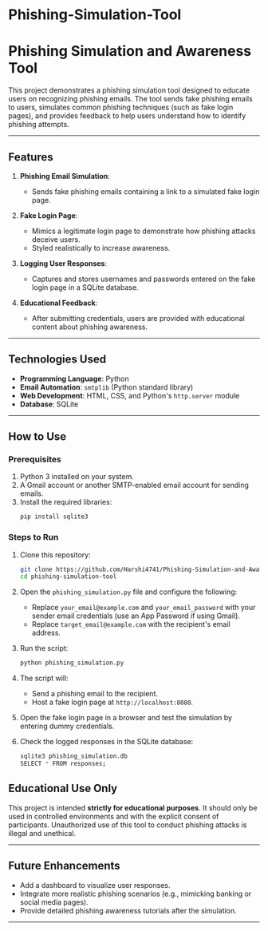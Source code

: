 # Phishing-Simulation-Tool
# Phishing Simulation and Awareness Tool

This project demonstrates a phishing simulation tool designed to educate users on recognizing phishing emails. The tool sends fake phishing emails to users, simulates common phishing techniques (such as fake login pages), and provides feedback to help users understand how to identify phishing attempts.

---

## **Features**

1. **Phishing Email Simulation**:
   - Sends fake phishing emails containing a link to a simulated fake login page.

2. **Fake Login Page**:
   - Mimics a legitimate login page to demonstrate how phishing attacks deceive users.
   - Styled realistically to increase awareness.

3. **Logging User Responses**:
   - Captures and stores usernames and passwords entered on the fake login page in a SQLite database.

4. **Educational Feedback**:
   - After submitting credentials, users are provided with educational content about phishing awareness.

---

## **Technologies Used**

- **Programming Language**: Python
- **Email Automation**: `smtplib` (Python standard library)
- **Web Development**: HTML, CSS, and Python's `http.server` module
- **Database**: SQLite

---

## **How to Use**

### **Prerequisites**

1. Python 3 installed on your system.
2. A Gmail account or another SMTP-enabled email account for sending emails.
3. Install the required libraries:
   ```bash
   pip install sqlite3
   ```

### **Steps to Run**

1. Clone this repository:
   ```bash
   git clone https://github.com/Harshi4741/Phishing-Simulation-and-Awareness-Tool.git
   cd phishing-simulation-tool
   ```

2. Open the `phishing_simulation.py` file and configure the following:
   - Replace `your_email@example.com` and `your_email_password` with your sender email credentials (use an App Password if using Gmail).
   - Replace `target_email@example.com` with the recipient's email address.

3. Run the script:
   ```bash
   python phishing_simulation.py
   ```

4. The script will:
   - Send a phishing email to the recipient.
   - Host a fake login page at `http://localhost:8080`.

5. Open the fake login page in a browser and test the simulation by entering dummy credentials.

6. Check the logged responses in the SQLite database:
   ```bash
   sqlite3 phishing_simulation.db
   SELECT * FROM responses;
   ```


## **Educational Use Only**

This project is intended **strictly for educational purposes**. It should only be used in controlled environments and with the explicit consent of participants. Unauthorized use of this tool to conduct phishing attacks is illegal and unethical.

---

## **Future Enhancements**

- Add a dashboard to visualize user responses.
- Integrate more realistic phishing scenarios (e.g., mimicking banking or social media pages).
- Provide detailed phishing awareness tutorials after the simulation.

---
